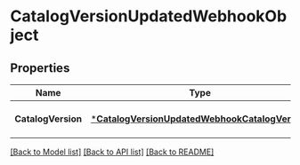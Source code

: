 # CatalogVersionUpdatedWebhookObject

## Properties
Name | Type | Description | Notes
------------ | ------------- | ------------- | -------------
**CatalogVersion** | [***CatalogVersionUpdatedWebhookCatalogVersion**](CatalogVersionUpdatedWebhookCatalogVersion.md) |  | [optional] [default to null]

[[Back to Model list]](../README.md#documentation-for-models) [[Back to API list]](../README.md#documentation-for-api-endpoints) [[Back to README]](../README.md)

